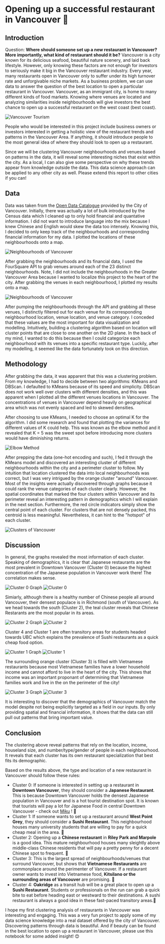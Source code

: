 # Opening up a successful restaurant in Vancouver 🍣

## Introduction

Question: **Where should someone set up a new restaurant in Vancouver? More importantly, what kind of restaurant should it be?** Vancouver is a city known for its delicious seafood, beautiful nature scenery, and laid back lifestyle. However, only knowing these factors are not enough for investors to seriously make it big in the Vancouver restaurant industry. Every year, many restaurants open in Vancouver only to suffer under its high turnover rate and unforgivable niche markets. As a business problem, we can use data to answer the question of the best location to open a particular restaurant in Vancouver. Vancouver, as an immigrant city, is home to many different kinds of food markets. Knowing where venues are located and analyzing similarities inside neighbourhoods will give investors the best chance to open up a successful restaurant on the west coast (best coast).

![Vancouver Tourism](vancouver_tourism.png)

People who would be interested in this project include business owners or investors interested in getting a holistic view of the restaurant trends and patterns in the Vancouver Area. If anything, it should introduce people to the most general idea of where they should look to open up a restaurant.

Since we will be clustering Vancouver neighbourhoods and venues based on patterns in the data, it will reveal some interesting niches that exist within the city. As a local, I can also give some perspective on why these trends appear from knowledge outside the data. This data science approach can be applied to any other city as well. Please extend this report to other cities if you can!

## Data

Data was taken from the [Open Data Catalogue](https://vancouver.ca/your-government/open-data-catalogue.aspx) provided by the City of Vancouver. Initially, there was actually a lot of bulk introduced by the Census data which I cleaned up to only hold financial and quantative information. I did not want to introduce language into the mix because I knew Chinese and English would skew the data too intensely. Knowing this, I decided to only keep track of the neighbourhoods and corresponding financial information for my data. I plotted the locations of these neighbourhoods onto a map.

![Neighbourhoods of Vancouver](neighbourhoods.png)

After grabbing the neighbourhoods and its financial data, I used the FourSquare API to grab venues around each of the 23 distinct neighbourhoods. Note, I did not include the neighbourhoods in the Greater Vancouver Area because I wanted to localize this project to the heart of the city. After grabbing the venues in each neighbourhood, I plotted my results onto a map.

![Neighbourhoods of Vancouver](venues.png)

After pumping the neighbourhoods through the API and grabbing all these venues, I distinctly filtered out for each venue for its corresponding neighbourhood location, venue location, and venue category. I conceded that these values are the most important for data visualization and modelling. Intuitively, building a clustering algorithm based on location will cluster points that are close to one another on the 2D plane. In the back of my mind, I wanted to do this because then I could categorize each neighbourhood with its venues into a specific restaurant type. Luckily, after my modelling, it seemed like the data fortunately took on this direction. 

## Methodology

After grabbing the data, it was apparent that this was a clustering problem. From my knowledge, I had to decide between two algorithms: KMeans and DBScan. I defaulted to KMeans because of its speed and simplicity. DBScan does not work well over clusters with different densities, and this was apparent when I plotted all the different venues locations in Vancouver. The concentrations of venues in Vancouver depend heavily on geographical area which was not evenly spaced and led to skewed densities.

After choosing to use KMeans, I needed to choose an optimal K for the algorithm. I did some research and found that plotting the variances for different values of K could help. This was known as the elbow method and it revealed that K = 5 was the sweet spot before introducing more clusters would have diminishing returns. 

![Elbow Method](elbow_method.png)

After prepping the data (one-hot encoding and such), I fed it through the KMeans model and discovered an interesting cluster of different neighbourhoods within the city and a perimeter cluster to follow. My intuition that location clustered the data into local neighbourhoods was correct, but I was very intrigued by the orange cluster "around" Vancouver. Most of the insights were actually discovered through graphs because it could rank the venue categories of each cluster clearly. However, the spatial coordinates that marked the four clusters within Vancouver and its perimeter reveal an interesting pattern in demographics which I will explain in the next section. Furthermore, the red circle indicators simply show the central point of each cluster. For clusters that are not densely packed, this centroid is less meaningful. Nevertheless, it can hint to the "hotspot" of each cluster.

![Clusters of Vancouver](clusters.png)

## Discussion

In general, the graphs revealed the most information of each cluster. Speaking of demographics, it is clear that Japanese restaurants are the most prevalent in Downtown Vancouver (Cluster 0) because the highest concentration of the Japanese population in Vancouver work there! The correlation makes sense. 

![Cluster 0 Graph](cluster_0_graph.png)
![Cluster 0](cluster_0.png)

Simiarly, although there is a healthy number of Chinese people all around Vancouver, their densest populace is in Richmond (south of Vancouver). As we head towards the south (Cluster 2), the teal cluster reveals that Chinese Restarants are the most popular in its areas. 

![Cluster 2 Graph](cluster_2_graph.png)
![Cluster 2](cluster_2.png)

Cluster 4 and Cluster 1 are often transitory areas for students headed towards UBC which explains the prevalence of Sushi restaurants as a quick cheap food option. 

![Cluster 1 Graph](cluster_1_graph.png)
![Cluster 1](cluster_1.png)

The surrounding orange cluster (Cluster 3) is filled with Vietnamese restaurants because most Vietnamese families have a lower household income and cannot afford to live in the heart of the city. This shows that income was an important proponant of determining that Vietnamese families work and live in the on the perimeter of the city!

![Cluster 3 Graph](cluster_3_graph.png)
![Cluster 3](cluster_3.png)


It is interesting to discover that the demographics of Vancouver match the model despite not being explicitly targeted as a field in our inputs. By only providing spatial and financial information, it shows that the data can still pull out patterns that bring important value.

## Conclusion

The clustering above reveal patterns that rely on the location, income, houseland size, and number/type/gender of people in each neighbourhood. It reveals that each cluster has its own restaurant specialization that best fits its demographic.  

Based on the results above, the type and location of a new restaurant in Vancouver should follow these rules:
* Cluster 0: If someone is interested in setting up a restaurant in **Downtown Vancouver**, they should consider a **Japanese Restaurant**. This is because Downtown Vancouver holds the densest Japanese population in Vancouver and is a hot tourist destination spot. It is known that tourists will pay a lot for Japanese Food in central Downtown Vancouver - check out [Miku](https://mikurestaurant.com)
! 🍜
* Cluster 1: If someone wants to set up a restaurant around **West Point Grey**, they should consider a **Sushi Restaurant**. This neighbourhood houses many university students that are willing to pay for a quick cheap meal in the area. 🍣 
* Cluster 2: Opening up a **Chinese restaurant** in **Riley Park and Marpole** is a good idea. This mature neighbourhood houses many sleightly above middle-class Chinese residents that will pay a pretty penny for a decent Chinese spot to frequent. 🥡
* Cluster 3: This is the largest spread of neighbourhoods/venues that surround Vancouver, but shows that **Vietnamese Restaurants** are commonplace around the perimenter of Vancouver. If a restaurant owner wants to invest into Vietnamese food, **Kitsilano or the surrounding areas of Vancouver** are promising. 🍲
* Cluster 4: **Oakridge** as a transit hub will be a great place to open up a **Sushi Restaurant**. Students or professionals on the run can grab a quick bite to eat before heading east or westward to their destinations. A sushi restaurant is always a good idea in these fast-paced transitory areas.🍱

I hope my first clustering analysis of restaurants in Vancouver was interesting and engaging. This was a very fun project to apply some of my data science knowledge into a real dataset offered by the city of Vancouver. Discovering patterns through data is beautiful. And if beauty can be found in the best location to open up a restaurant in Vancouver, please use this notebook for some added insight! 😊